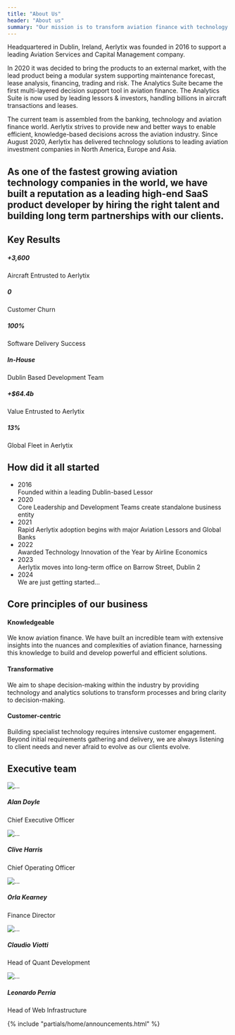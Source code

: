 ```yaml
---
title: "About Us"
header: "About us"
summary: "Our mission is to transform aviation finance with technology and analytics."
---
```


<article class="pt-5 pb-5 mb-5">
    <div class="container">
        <div class="col-sm-6 col-lg-8 m-auto">
            <p>Headquartered in Dublin, Ireland, Aerlytix was founded in 2016 to support a leading Aviation Services and Capital Management company.</p>
            <p>In 2020 it was decided to bring the products to an external market, with the lead product being a modular system supporting maintenance forecast, lease analysis, financing, trading and risk. The Analytics Suite became the first multi-layered decision support tool in aviation finance. The Analytics Suite is now used by leading lessors & investors, handling billions in aircraft transactions and leases.</p>
            <p>The current team is assembled from the banking, technology and aviation finance world. Aerlytix strives to provide new and better ways to enable efficient, knowledge-based decisions across the aviation industry. Since August 2020, Aerlytix has delivered technology solutions to leading aviation investment companies in North America, Europe and Asia.</p>
        </div>
    </div>
</article>

<article class="my-5 py-5">
    <div class="container">
            <h2 class="display-4">As one of the fastest growing aviation technology companies in the world, we have built a reputation as a leading high-end SaaS product developer by hiring the right talent and building long term partnerships with our clients.</h2>
    </div>
</article>

<article class="key-results my-5 py-5">
  <div class="container">
    <h2 class="display-3 fw-bold mb-5">Key Results</h2>
    <div class="row row-cols-1 row-cols-md-3 g-4">
      <div class="col">
        <div class="card">
          <div class="card-body">
            <h5 class="display-4 fw-bold">+3,600</h5>
            <div class="text-uppercase">Aircraft Entrusted to Aerlytix</div>
          </div>
        </div>
      </div>
      <div class="col">
        <div class="card">
          <div class="card-body">
            <h5 class="display-4 fw-bold">0</h5>
            <div class="text-uppercase">Customer Churn</div>
          </div>
        </div>
      </div>
      <div class="col">
        <div class="card">
          <div class="card-body">
            <h5 class="display-4 fw-bold">100%</h5>
            <div class="text-uppercase">Software Delivery Success </div>
          </div>
        </div>
      </div>
      <div class="col">
        <div class="card">
          <div class="card-body">
            <h5 class="display-4 fw-bold">In-House</h5>
            <div class="text-uppercase">Dublin Based Development Team</div>
          </div>
        </div>
      </div>
      <div class="col">
        <div class="card">
          <div class="card-body">
            <h5 class="display-4 fw-bold">+$64.4b</h5>
            <div class="text-uppercase">Value Entrusted to Aerlytix</div>
          </div>
        </div>
      </div>
      <div class="col">
        <div class="card">
          <div class="card-body">
            <h5 class="display-4 fw-bold">13%</h5>
            <div class="text-uppercase">Global Fleet in Aerlytix</div>
          </div>
        </div>
      </div>
    </div>
  </div>
</article>

<article class="my-5 py-5">
  <div class="container">
    <h2 class="display-3 fw-bold mb-5">How did it all started</h2>
    <ul class="timeline">
      <li class="timeline__item">
        <div class="timeline__date fw-bold"><span class="timeline__date-label">2016</span></div>
        <div class="timeline__date-reference">Founded within a leading Dublin-based Lessor</div>
      </li>
      <li class="timeline__item">
        <div class="timeline__date fw-bold"><span class="timeline__date-label">2020</span></div>
        <div class="timeline__date-reference">Core Leadership and Development Teams create standalone business entity</div>
      </li>
      <li class="timeline__item">
        <div class="timeline__date fw-bold"><span class="timeline__date-label">2021</span></div>
        <div class="timeline__date-reference">Rapid Aerlytix adoption begins with major Aviation Lessors and Global Banks</div>
      </li>
      <li class="timeline__item">
        <div class="timeline__date fw-bold"><span class="timeline__date-label">2022</span></div>
        <div class="timeline__date-reference">Awarded Technology Innovation of the Year by Airline Economics</div>
      </li>
      <li class="timeline__item">
        <div class="timeline__date fw-bold"><span class="timeline__date-label">2023</span></div>
        <div class="timeline__date-reference">Aerlytix moves into long-term office on Barrow Street, Dublin 2</div>
      </li>
      <li class="timeline__item">
        <div class="timeline__date fw-bold"><span class="timeline__date-label">2024</span></div>
        <div class="timeline__date-reference">We are just getting started...</div>
      </li>
    </ul>
  </div>
</article>

<article class="my-5 py-5">
<div class="container">

<h2 class="display-3 fw-bold mb-5">Core principles of our business</h2>
<div class="row row-cols-1 row-cols-md-3 g-4 mt-5">
      <div class="col">
        <div class="card p-4 h-100">
          <h4 class="fw-bold pb-2">Knowledgeable</h4>
          <p>We know aviation finance. We have built an incredible team with extensive insights into the nuances and complexities of aviation finance, harnessing this knowledge to build and develop powerful and efficient solutions.</p>
        </div>
      </div>
      <div class="col">
        <div class="card p-4 h-100">
          <h4 class="fw-bold pb-2">Transformative</h4>
          <p>We aim to shape decision-making within the industry by providing technology and analytics solutions to transform processes and bring clarity to decision-making.</p>
        </div>
      </div>
      <div class="col">
        <div class="card p-4 h-100">
          <h4 class="fw-bold pb-2">Customer-centric</h4>
          <p>Building specialist technology requires intensive customer engagement. Beyond initial requirements gathering and delivery, we are always listening to client needs and never afraid to evolve as our clients evolve.</p>
        </div>
      </div>
    </div>
</div>
</article>

<article class="my-5 py-5">
  
  <div class="container">
  <h2 class="display-3 fw-bold mb-5">Executive team</h2>
    <div class="row row-cols-1 row-cols-md-4 g-4">
      <div class="col">
        <div class="card">
          <img src="/images/company/about-us/alan-doyle.jpeg" class="card-img-top" alt="...">
          <div class="card-body">
            <h5 class="card-title">Alan Doyle</h5>
            <p class="card-text">Chief Executive Officer</p>
          </div>
        </div>
      </div>
      <div class="col">
        <div class="card">
          <img src="/images/company/about-us/clive.jpg" class="card-img-top" alt="...">
          <div class="card-body">
            <h5 class="card-title">Clive Harris</h5>
            <p class="card-text">Chief Operating Officer</p>
          </div>
        </div>
      </div>
      <div class="col">
        <div class="card">
          <img src="/images/company/about-us/orla-kearney.jpg" class="card-img-top" alt="...">
          <div class="card-body">
            <h5 class="card-title">Orla Kearney</h5>
            <p class="card-text">Finance Director</p>
          </div>
        </div>
      </div>
      <div class="col">
        <div class="card">
          <img src="/images/company/about-us/claudio.jpg" class="card-img-top" alt="...">
          <div class="card-body">
            <h5 class="card-title">Claudio Viotti</h5>
            <p class="card-text">Head of Quant Development</p>
          </div>
        </div>
      </div>
      <div class="col">
        <div class="card">
          <img src="/images/company/about-us/leo-perria.jpg" class="card-img-top" alt="...">
          <div class="card-body">
            <h5 class="card-title">Leonardo Perria</h5>
            <p class="card-text">Head of Web Infrastructure</p>
          </div>
        </div>
      </div>
    </div>
  </div>

</article>

{% include "partials/home/announcements.html" %}
